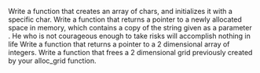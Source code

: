 Write a function that creates an array of chars, and initializes it with a specific char.
Write a function that returns a pointer to a newly allocated space in memory, which contains a copy of the string given as a parameter
. He who is not courageous enough to take risks will accomplish nothing in life
Write a function that returns a pointer to a 2 dimensional array of integers.
Write a function that frees a 2 dimensional grid previously created by your alloc_grid function.

